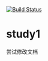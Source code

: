 [![Build Status](https://app.travis-ci.com/StanleyCocos/study1.svg?branch=master)](https://app.travis-ci.com/StanleyCocos/study1)


# study1

尝试修改文档 

